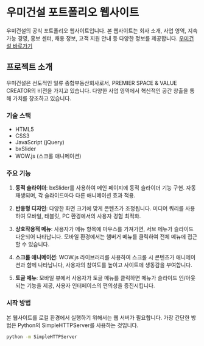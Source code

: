 # 우미건설 포트폴리오 웹사이트

우미건설의 공식 포트폴리오 웹사이트입니다. 본 웹사이트는 회사 소개, 사업 영역, 지속 가능 경영, 홍보 센터, 채용 정보, 고객 지원 안내 등 다양한 정보를 제공합니다.
[우미건설 바로가기](https://developerKTJ.github.io/company/index.html)


## 프로젝트 소개

우미건설은 선도적인 일류 종합부동산회사로서, PREMIER SPACE & VALUE CREATOR의 비전을 가지고 있습니다. 다양한 사업 영역에서 혁신적인 공간 창출을 통해 가치를 창조하고 있습니다.

### 기술 스택

- HTML5
- CSS3
- JavaScript (jQuery)
- bxSlider
- WOW.js (스크롤 애니메이션)

### 주요 기능

1. **동적 슬라이더**: bxSlider를 사용하여 메인 페이지에 동적 슬라이더 기능 구현. 자동 재생되며, 각 슬라이드마다 다른 애니메이션 효과 적용.

2. **반응형 디자인**: 다양한 화면 크기에 맞게 콘텐츠가 조정됩니다. 미디어 쿼리를 사용하여 모바일, 태블릿, PC 환경에서의 사용자 경험 최적화.

3. **상호작용적 메뉴**: 사용자가 메뉴 항목에 마우스를 가져가면, 서브 메뉴가 슬라이드 다운되어 나타납니다. 모바일 환경에서는 햄버거 메뉴를 클릭하여 전체 메뉴에 접근할 수 있습니다.

4. **스크롤 애니메이션**: WOW.js 라이브러리를 사용하여 스크롤 시 콘텐츠가 애니메이션과 함께 나타납니다, 사용자의 참여도를 높이고 사이트에 생동감을 부여합니다.

5. **토글 메뉴**: 모바일 뷰에서 사용자가 토글 메뉴를 클릭하면 메뉴가 슬라이드 인/아웃되는 기능을 제공, 사용자 인터페이스의 편의성을 증진시킵니다.

### 시작 방법

본 웹사이트를 로컬 환경에서 실행하기 위해서는 웹 서버가 필요합니다. 가장 간단한 방법은 Python의 SimpleHTTPServer를 사용하는 것입니다.

```bash
python -m SimpleHTTPServer
